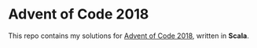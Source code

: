 # Advent of Code 2018
This repo contains my solutions for [Advent of Code 2018](https://adventofcode.com/2018), written in __Scala__.
